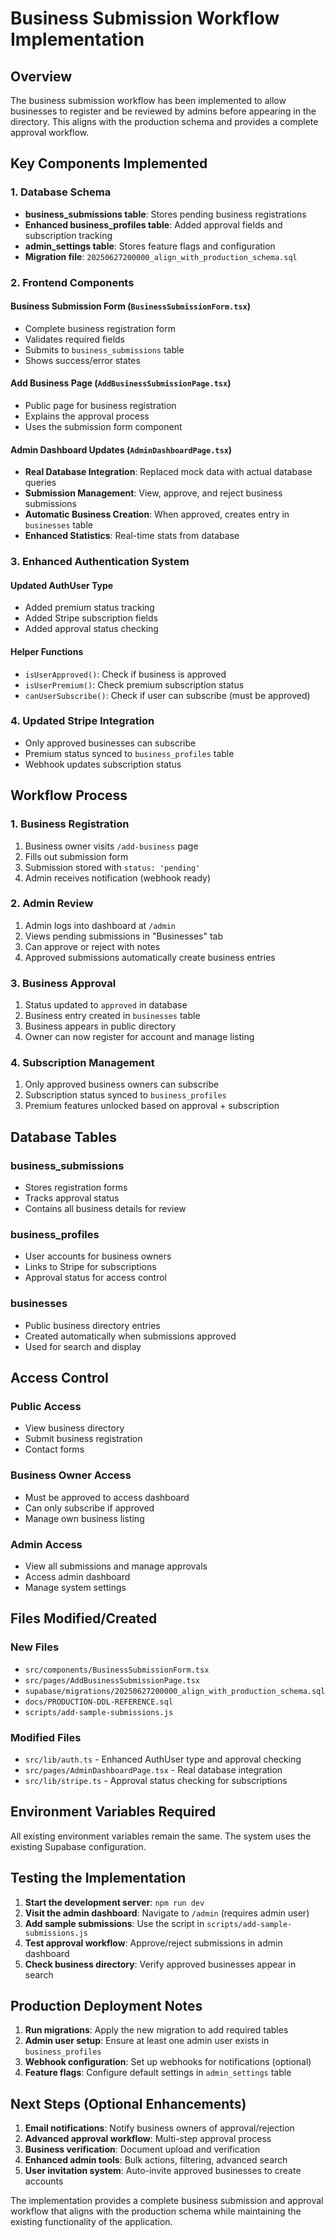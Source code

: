 # Business Submission Workflow Implementation

## Overview
The business submission workflow has been implemented to allow businesses to register and be reviewed by admins before appearing in the directory. This aligns with the production schema and provides a complete approval workflow.

## Key Components Implemented

### 1. Database Schema
- **business_submissions table**: Stores pending business registrations
- **Enhanced business_profiles table**: Added approval fields and subscription tracking
- **admin_settings table**: Stores feature flags and configuration
- **Migration file**: `20250627200000_align_with_production_schema.sql`

### 2. Frontend Components

#### Business Submission Form (`BusinessSubmissionForm.tsx`)
- Complete business registration form
- Validates required fields
- Submits to `business_submissions` table
- Shows success/error states

#### Add Business Page (`AddBusinessSubmissionPage.tsx`)
- Public page for business registration
- Explains the approval process
- Uses the submission form component

#### Admin Dashboard Updates (`AdminDashboardPage.tsx`)
- **Real Database Integration**: Replaced mock data with actual database queries
- **Submission Management**: View, approve, and reject business submissions
- **Automatic Business Creation**: When approved, creates entry in `businesses` table
- **Enhanced Statistics**: Real-time stats from database

### 3. Enhanced Authentication System

#### Updated AuthUser Type
- Added premium status tracking
- Added Stripe subscription fields
- Added approval status checking

#### Helper Functions
- `isUserApproved()`: Check if business is approved
- `isUserPremium()`: Check premium subscription status
- `canUserSubscribe()`: Check if user can subscribe (must be approved)

### 4. Updated Stripe Integration
- Only approved businesses can subscribe
- Premium status synced to `business_profiles` table
- Webhook updates subscription status

## Workflow Process

### 1. Business Registration
1. Business owner visits `/add-business` page
2. Fills out submission form
3. Submission stored with `status: 'pending'`
4. Admin receives notification (webhook ready)

### 2. Admin Review
1. Admin logs into dashboard at `/admin`
2. Views pending submissions in "Businesses" tab
3. Can approve or reject with notes
4. Approved submissions automatically create business entries

### 3. Business Approval
1. Status updated to `approved` in database
2. Business entry created in `businesses` table
3. Business appears in public directory
4. Owner can now register for account and manage listing

### 4. Subscription Management
1. Only approved business owners can subscribe
2. Subscription status synced to `business_profiles`
3. Premium features unlocked based on approval + subscription

## Database Tables

### business_submissions
- Stores registration forms
- Tracks approval status
- Contains all business details for review

### business_profiles  
- User accounts for business owners
- Links to Stripe for subscriptions
- Approval status for access control

### businesses
- Public business directory entries
- Created automatically when submissions approved
- Used for search and display

## Access Control

### Public Access
- View business directory
- Submit business registration
- Contact forms

### Business Owner Access
- Must be approved to access dashboard
- Can only subscribe if approved
- Manage own business listing

### Admin Access
- View all submissions and manage approvals
- Access admin dashboard
- Manage system settings

## Files Modified/Created

### New Files
- `src/components/BusinessSubmissionForm.tsx`
- `src/pages/AddBusinessSubmissionPage.tsx`
- `supabase/migrations/20250627200000_align_with_production_schema.sql`
- `docs/PRODUCTION-DDL-REFERENCE.sql`
- `scripts/add-sample-submissions.js`

### Modified Files
- `src/lib/auth.ts` - Enhanced AuthUser type and approval checking
- `src/pages/AdminDashboardPage.tsx` - Real database integration
- `src/lib/stripe.ts` - Approval status checking for subscriptions

## Environment Variables Required
All existing environment variables remain the same. The system uses the existing Supabase configuration.

## Testing the Implementation

1. **Start the development server**: `npm run dev`
2. **Visit the admin dashboard**: Navigate to `/admin` (requires admin user)
3. **Add sample submissions**: Use the script in `scripts/add-sample-submissions.js`
4. **Test approval workflow**: Approve/reject submissions in admin dashboard
5. **Check business directory**: Verify approved businesses appear in search

## Production Deployment Notes

1. **Run migrations**: Apply the new migration to add required tables
2. **Admin user setup**: Ensure at least one admin user exists in `business_profiles`
3. **Webhook configuration**: Set up webhooks for notifications (optional)
4. **Feature flags**: Configure default settings in `admin_settings` table

## Next Steps (Optional Enhancements)

1. **Email notifications**: Notify business owners of approval/rejection
2. **Advanced approval workflow**: Multi-step approval process
3. **Business verification**: Document upload and verification
4. **Enhanced admin tools**: Bulk actions, filtering, advanced search
5. **User invitation system**: Auto-invite approved businesses to create accounts

The implementation provides a complete business submission and approval workflow that aligns with the production schema while maintaining the existing functionality of the application.
